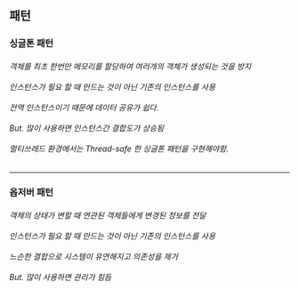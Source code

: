 <h2> 패턴 </h2>
<h3> 싱글톤 패턴   </h3>
<h6> 객체를 최초 한번만 메모리를 할당하여 여러개의 객체가 생성되는 것을 방지 
<br><br> 인스턴스가 필요 할 때 만드는 것이 아닌 기존의 인스턴스를 사용 
<br><br> 전역 인스턴스이기 때문에 데이터 공유가 쉽다. 
<br><br> But. 많이 사용하면 인스턴스간 결합도가 상승됨 
<br><br>  멀티쓰레드 환경에서는 Thread-safe 한 싱글톤 패턴을 구현해야함.  </h6>
<hr>
<h3> 옵저버 패턴   </h3>
<h6> 객체의 상태가 변할 때 연관된 객체들에게 변경된 정보를 전달 
<br><br> 인스턴스가 필요 할 때 만드는 것이 아닌 기존의 인스턴스를 사용 
<br><br> 느슨한 결합으로 시스템이 유연해지고 의존성을 제거
<br><br> But. 많이 사용하면 관리가 힘듬
</h6>
